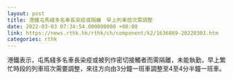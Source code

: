 ```yaml
---
layout: post
title: 港鐵屯馬綫多名車長染疫或隔離　早上列車班次需調整
date: 2022-03-03 07:34:54.000000000 +08:00
link: https://news.rthk.hk/rthk/ch/component/k2/1636869-20220303.htm
categories: rthk
---
```


港鐵表示，屯馬綫多名車長染疫或被列作密切接觸者而需隔離，未能執勤，早上繁忙時段的列車班次需要調整，來往方向由3分鐘一班車調整至4至4分半鐘一班車。
